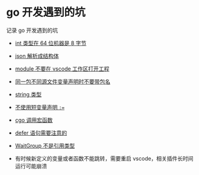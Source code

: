 # go 开发遇到的坑

记录 go 开发遇到的坑

- [int 类型在 64 位机器是 8 字节](int.md)
- [json 解析成结构体](json_struct.md)
- [module 不要在 vscode 工作区打开工程](mod_workspace.md)
- [同一包不同源文件变量声明时不要带包名](package_var.md)
- [string 类型](string.md)
- [不使用短变量声明 `:=`](var_scope.md)
- [cgo 调用宏函数](cgo_macro_func.md)
- [defer 语句需要注意的](defer.md)
- [WaitGroup 不是引用类型](waitgroup.md)

- 有时候新定义的变量或者函数不能跳转，需要重启 vscode，相关插件长时间运行可能崩溃
